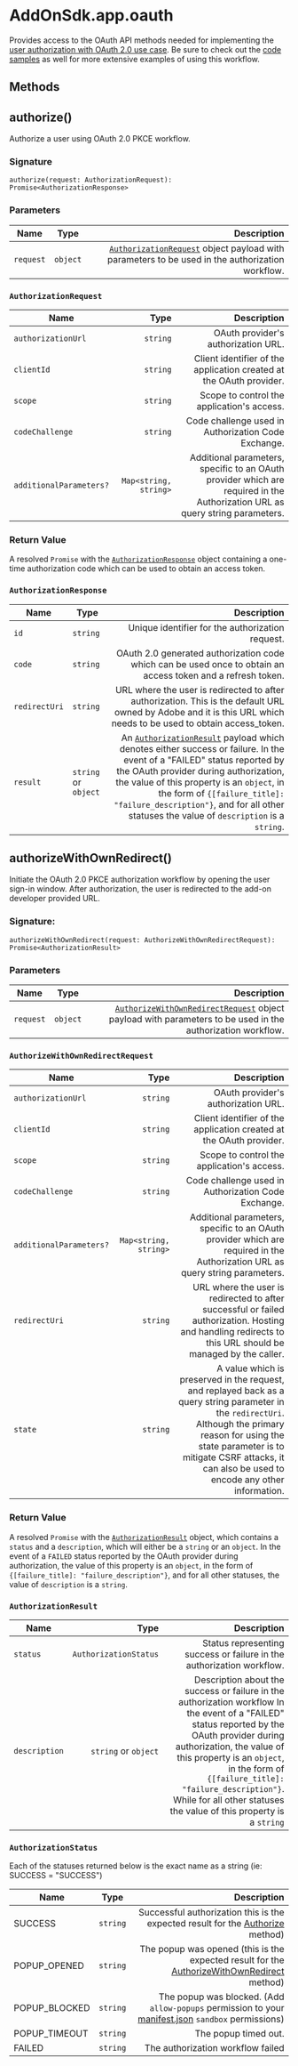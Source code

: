 # AddOnSdk.app.oauth
Provides access to the OAuth API methods needed for implementing the [user authorization with OAuth 2.0 use case](../../guides/develop/index.md#authorization-with-oauth-20). Be sure to check out the [code samples](../../samples.md) as well for more extensive examples of using this workflow.

## Methods

## authorize()
Authorize a user using OAuth 2.0 PKCE workflow.

### Signature
`authorize(request: AuthorizationRequest): Promise<AuthorizationResponse>`

### Parameters
| Name          | Type         | Description   |
| ------------- | -------------| -----------:  |
| `request`      | `object`       | [`AuthorizationRequest`](#authorizationrequest) object payload with parameters to be used in the authorization workflow. |

### `AuthorizationRequest` 
| Name                  | Type              | Description   |
| --------------------- | -------------:    | -----------:  |
| `authorizationUrl`    | `string`          | OAuth provider's authorization URL.   |
| `clientId`            | `string`      | Client identifier of the application created at the OAuth provider. |
| `scope`               | `string`  | Scope to control the application's access. |
| `codeChallenge`       | `string`     | Code challenge used in Authorization Code Exchange. |
| `additionalParameters?`| `Map<string, string>` | Additional parameters, specific to an OAuth provider which are required in the Authorization URL as query string parameters. |


### Return Value
A resolved `Promise` with the [`AuthorizationResponse`](#authorizationresponse) object containing a one-time authorization code which can be used to obtain an access token.

### `AuthorizationResponse`
| Name          | Type         | Description   |
| ------------- | -------------| -----------:  |
| `id`          |`string`      | Unique identifier for the authorization request. |
| `code`        | `string`     | OAuth 2.0 generated authorization code which can be used once to obtain an access token and a refresh token. |
| `redirectUri` | `string`     | URL where the user is redirected to after authorization. This is the default URL owned by Adobe and it is this URL which needs to be used to obtain access_token. |
| `result`      |`string` or `object` | An [`AuthorizationResult`](#authorizationresult) payload which denotes either success or failure. In the event of a "FAILED" status reported by the OAuth provider during authorization, the value of this property is an `object`, in the form of `{[failure_title]: "failure_description"}`, and for all other statuses the value of `description` is a `string`.  |

## authorizeWithOwnRedirect()
Initiate the OAuth 2.0 PKCE authorization workflow by opening the user sign-in window. After authorization, the user is redirected to the add-on developer provided URL.     

### Signature:
`authorizeWithOwnRedirect(request: AuthorizeWithOwnRedirectRequest): Promise<AuthorizationResult>`


### Parameters
| Name          | Type         | Description   |
| ------------- | -------------| -----------:  |
| `request`     | `object`     | [`AuthorizeWithOwnRedirectRequest`](#authorizewithownredirectrequest) object payload with parameters to be used in the authorization workflow. |

### `AuthorizeWithOwnRedirectRequest` 
| Name                  | Type              | Description   |
| --------------------- | -------------:    | -----------:  |
| `authorizationUrl`    | `string`          | OAuth provider's authorization URL.   |
| `clientId`            | `string`      | Client identifier of the application created at the OAuth provider. |
| `scope`               | `string`  | Scope to control the application's access. |
| `codeChallenge`       | `string`     | Code challenge used in Authorization Code Exchange. |
| `additionalParameters?`| `Map<string, string>` | Additional parameters, specific to an OAuth provider which are required in the Authorization URL as query string parameters. |
| `redirectUri`         | `string`           | URL where the user is redirected to after successful or failed authorization. Hosting and handling redirects to this URL should be managed by the caller. |
| `state`               | `string`             | A value which is preserved in the request, and replayed back as a query string parameter in the `redirectUri`. Although the primary reason for using the state parameter is to mitigate CSRF attacks, it can also be used to encode any other information.  |

### Return Value
A resolved `Promise` with the [`AuthorizationResult`](#authorizationresult) object, which contains a `status` and a `description`, which will either be a `string` or an `object`. In the event of a `FAILED` status reported by the OAuth provider during authorization, the value of this property is an `object`, in the form of `{[failure_title]: "failure_description"}`, and for all other statuses, the value of `description` is a `string`.


### `AuthorizationResult` 
| Name          | Type                  | Description   |
| ------------- | -------------:        | -----------:  |
| `status`      | `AuthorizationStatus` | Status representing success or failure in the authorization workflow. |
|`description`  | `string` or `object`   | Description about the success or failure in the authorization workflow In the event of a "FAILED" status reported by the OAuth provider during authorization, the value of this property is an `object`, in the form of `{[failure_title]: "failure_description"}`. While for all other statuses the value of this property is a `string` |


### `AuthorizationStatus`
Each of the statuses returned below is the exact name as a string (ie: SUCCESS = "SUCCESS")

| Name          | Type         | Description   |
| ------------- | -------------| -----------:  |
| SUCCESS       | `string`     | Successful authorization this is the expected result for the [Authorize](#authorize) method) |
| POPUP_OPENED  | `string`     | The popup was opened (this is the expected result for the [AuthorizeWithOwnRedirect](#authorizewithownredirect) method)|
| POPUP_BLOCKED | `string`     | The popup was blocked. (Add `allow-popups` permission to your [manifest.json](../manifest/) `sandbox` permissions) |
| POPUP_TIMEOUT | `string`     | The popup timed out.   |
| FAILED        | `string`     | The authorization workflow failed |
